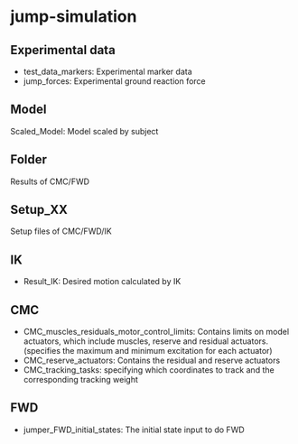 # jump-simulation
## Experimental data
* test_data_markers: Experimental marker data
* jump_forces: Experimental ground reaction force
## Model
Scaled_Model: Model scaled by subject
## Folder
Results of CMC/FWD
## Setup_XX
Setup files of CMC/FWD/IK
## IK
* Result_IK: Desired motion calculated by IK
## CMC
* CMC_muscles_residuals_motor_control_limits: Contains limits on model actuators, which include muscles, reserve and residual actuators.(specifies the maximum and minimum excitation for each actuator)
* CMC_reserve_actuators: Contains the residual and reserve actuators
* CMC_tracking_tasks: specifying which coordinates to track and the corresponding tracking weight
## FWD
* jumper_FWD_initial_states: The initial state input to do FWD
